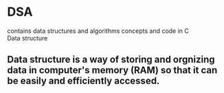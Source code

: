 # DSA
contains data structures and algorithms concepts and code in C
<br>Data structure
  <h2>Data structure is a way of storing and orgnizing data in computer's memory (RAM) so that it can be easily and efficiently accessed.</h2>
